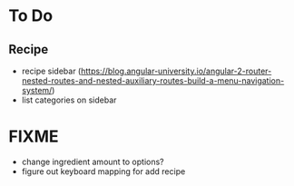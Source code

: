# To Do
## Recipe
* recipe sidebar (https://blog.angular-university.io/angular-2-router-nested-routes-and-nested-auxiliary-routes-build-a-menu-navigation-system/)
* list categories on sidebar 

# FIXME 
* change ingredient amount to options?
* figure out keyboard mapping for add recipe